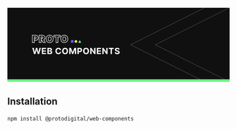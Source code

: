 ![Proto Web Components](https://github.com/ProtoDigitalUK/proto_web_components/blob/master/banner.png?raw=true)

## Installation

```bash
npm install @protodigital/web-components
```
